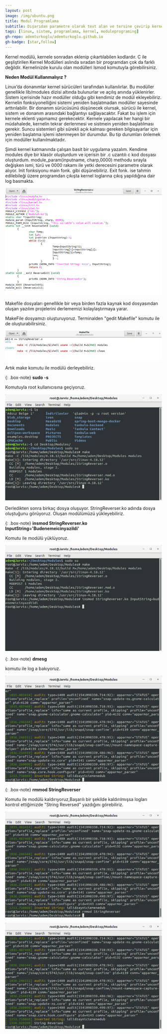 ```yaml
---
layout: post
image: /img/ubuntu.png
title: Modul Programlama
subtitle: Dışarıdan parametre olarak text alan ve tersine çevirip kernel loglarına yazan program.
tags: [linux, sistem, programlama, kernel, moduleprograming]
gh-repo: ademturkoglu/ademturkoglu.github.io
gh-badge: [star,follow]
---
```

Kernel modülü, kernele sonradan eklenip çıkartılabilen kodlardır. C ile geşliştirilen Kernel Modülleri aslında sıradan bir programdan çok da farklı değildir. Kernelinizde kurulu olan modülleri lsmod komutuyla görebilirsiniz.

**Neden Modül Kullanmalıyız ?**

Linux’da donanımlar kernel sürücüleri tarafından kullanılırlar. Bu modüller genellikle lib/modules dizisi altında bulunurlar ve açılış anında yüklenirler. Sistem içerisinde hazır modüller olduğu gibi kendimiz de modül ekleyebiliriz. Kernelin fonksiyonelliğini sistemi yeniden başlatmadan modüller sayesinde arttırılabilir. Bir donanım sürücüsünü düşünecek olursak, sürücü ile kernel, sistem ve donanım arasındaki bağlantıyı sağlayacaktır. Fakat bu işlem için kernele eklenti yapmamız gerekecektir. Kernele yapılacak her hangi bir müdahalede, kernelin tekrar derlenmesi ve sistmein yeniden başlatılması gerekir. Suncu sistemleri gibi sürekli açık kalması gereken bilgisayarlar için yeniden başlatma işlemi istenmeyen bir durumdur. Bu tip durumları önlemek için modüller kullanılmaktadır.

Şimdi kernel katmanında çalışan basit bir uygulama yazalım.
Kendime modules diye bir klasör oluşturdum ve içerisin bir .c uzantılı c kod dosyası oluşturdum.
module_param(inputname, charp,0000) methodu sırayla değişken ismi, türü ve 0000 rakamı ile yetki derecesini parametre olarak alıyor.
Init fonksiyonu main fonk. gibi düşünebiliriz.
Exit fonk. ise tahmin edilebileği üzere programdan çıkışta kernel loglarına çıkış yapıldığına dair log basmakta.

![Ccode](/systemprograming2/ccode.png)

Makefile dosyaları genellikle bir veya birden fazla kaynak kod dosyasından oluşan yazılım projelerini derlememizi kolaylaştırmaya yarar.

MakeFile dosyamızı oluşturuyoruz. Terminalden "gedit Makefile" komutu ile de oluşturabilirsiniz.

![Ccode](/systemprograming2/makefile.png)

Artık make komutu ile modülü derleyebiliriz.

{: .box-note}
**sudo -s** 

Komutuyla root kullanıcısına geçiyoruz.

![Ccode](/systemprograming2/make.png)

Derledikten sonra birkaç dosya oluşuyor. StringReverser.ko adında dosya oluştuğunu görüyoruz.
Oluşan modülümüzü yükleyebiliriz.

{: .box-note}
**insmod StringReverser.ko InputString='Budenemeicinyazildi'** 

Komutu ile modülü yüklüyoruz.

![Ccode](/systemprograming2/insmod.png)


{: .box-note}
**dmesg** 

 komutu ile log a bakıyoruz.
 
 ![Ccode](/systemprograming2/dmesg.png)
 
 {: .box-note}
 **rmmod StringReverser** 
 
 Komutu ile modülü kaldırıyoruz,Başarılı bir şekilde kaldırılmışsa logları kontrol ettiğimizde "String Reversed" yazdığını görebiliriz.
 
![Ccode](/systemprograming2/rmmod.png)
  
![Ccode](/systemprograming2/dmesg2.png)
 
 

 
 





